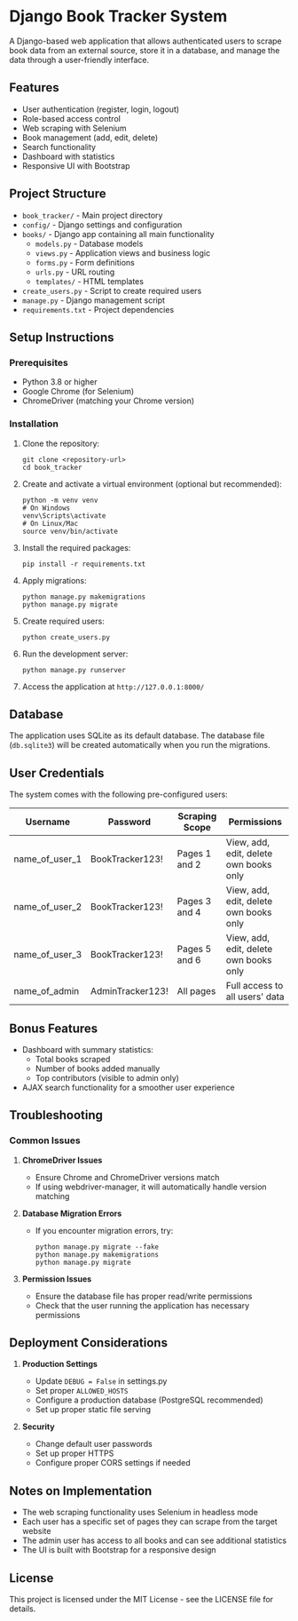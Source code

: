 # Django Book Tracker System

A Django-based web application that allows authenticated users to scrape book data from an external source, store it in a database, and manage the data through a user-friendly interface.

## Features

- User authentication (register, login, logout)
- Role-based access control
- Web scraping with Selenium
- Book management (add, edit, delete)
- Search functionality
- Dashboard with statistics
- Responsive UI with Bootstrap

## Project Structure

- `book_tracker/` - Main project directory
- `config/` - Django settings and configuration
- `books/` - Django app containing all main functionality
  - `models.py` - Database models
  - `views.py` - Application views and business logic
  - `forms.py` - Form definitions
  - `urls.py` - URL routing
  - `templates/` - HTML templates
- `create_users.py` - Script to create required users
- `manage.py` - Django management script
- `requirements.txt` - Project dependencies

## Setup Instructions

### Prerequisites

- Python 3.8 or higher
- Google Chrome (for Selenium)
- ChromeDriver (matching your Chrome version)

### Installation

1. Clone the repository:
   ```
   git clone <repository-url>
   cd book_tracker
   ```

2. Create and activate a virtual environment (optional but recommended):
   ```
   python -m venv venv
   # On Windows
   venv\Scripts\activate
   # On Linux/Mac
   source venv/bin/activate
   ```

3. Install the required packages:
   ```
   pip install -r requirements.txt
   ```

4. Apply migrations:
   ```
   python manage.py makemigrations
   python manage.py migrate
   ```

5. Create required users:
   ```
   python create_users.py
   ```

6. Run the development server:
   ```
   python manage.py runserver
   ```

7. Access the application at `http://127.0.0.1:8000/`

## Database

The application uses SQLite as its default database. The database file (`db.sqlite3`) will be created automatically when you run the migrations.

## User Credentials

The system comes with the following pre-configured users:

| Username        | Password        | Scraping Scope | Permissions                           |
|-----------------|-----------------|----------------|---------------------------------------|
| name_of_user_1  | BookTracker123! | Pages 1 and 2  | View, add, edit, delete own books only |
| name_of_user_2  | BookTracker123! | Pages 3 and 4  | View, add, edit, delete own books only |
| name_of_user_3  | BookTracker123! | Pages 5 and 6  | View, add, edit, delete own books only |
| name_of_admin   | AdminTracker123!| All pages      | Full access to all users' data         |

## Bonus Features

- Dashboard with summary statistics:
  - Total books scraped
  - Number of books added manually 
  - Top contributors (visible to admin only)
- AJAX search functionality for a smoother user experience

## Troubleshooting

### Common Issues

1. **ChromeDriver Issues**
   - Ensure Chrome and ChromeDriver versions match
   - If using webdriver-manager, it will automatically handle version matching

2. **Database Migration Errors**
   - If you encounter migration errors, try:
     ```
     python manage.py migrate --fake
     python manage.py makemigrations
     python manage.py migrate
     ```

3. **Permission Issues**
   - Ensure the database file has proper read/write permissions
   - Check that the user running the application has necessary permissions

## Deployment Considerations

1. **Production Settings**
   - Update `DEBUG = False` in settings.py
   - Set proper `ALLOWED_HOSTS`
   - Configure a production database (PostgreSQL recommended)
   - Set up proper static file serving

2. **Security**
   - Change default user passwords
   - Set up proper HTTPS
   - Configure proper CORS settings if needed

## Notes on Implementation

- The web scraping functionality uses Selenium in headless mode
- Each user has a specific set of pages they can scrape from the target website
- The admin user has access to all books and can see additional statistics
- The UI is built with Bootstrap for a responsive design

## License

This project is licensed under the MIT License - see the LICENSE file for details. 